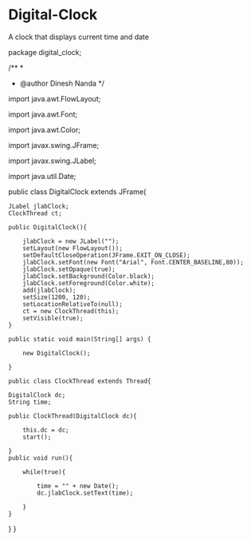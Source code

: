 # Digital-Clock
A clock that displays current time and date

package digital_clock;

/**
 *
 * @author Dinesh Nanda
 */

import java.awt.FlowLayout;

import java.awt.Font;

import java.awt.Color;

import javax.swing.JFrame;

import javax.swing.JLabel;

import java.util.Date;

public class DigitalClock extends JFrame{

    JLabel jlabClock;
    ClockThread ct;
    
    public DigitalClock(){
        
        jlabClock = new JLabel("");
        setLayout(new FlowLayout());
        setDefaultCloseOperation(JFrame.EXIT_ON_CLOSE);
        jlabClock.setFont(new Font("Arial", Font.CENTER_BASELINE,80));
        jlabClock.setOpaque(true);
        jlabClock.setBackground(Color.black);
        jlabClock.setForeground(Color.white);
        add(jlabClock);
        setSize(1200, 120);
        setLocationRelativeTo(null);
        ct = new ClockThread(this);
        setVisible(true);
    }
    
    public static void main(String[] args) {
        
        new DigitalClock();
        
    }
    
    public class ClockThread extends Thread{
    
    DigitalClock dc;
    String time;
    
    public ClockThread(DigitalClock dc){
        
        this.dc = dc; 
        start();
        
    }
    public void run(){
        
        while(true){
            
            time = "" + new Date();
            dc.jlabClock.setText(time);
            
        }
    }
}
}
